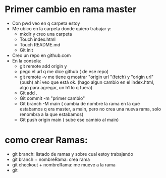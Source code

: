 # Primer cambio en rama master

- Con pwd veo en q carpeta estoy 
- Me ubico en la carpeta donde quiero trabajar y:
    * mkdir y creo una carpeta
    * Touch index.html
    * Touch README.md
    * Git init
- Creo un repo en github.com
- En la consola:
    * git remote add origin y 
    * pego el url q me dice github ( de ese repo)
    * git remote -v me tiene q mostrar "origin url "(fetch) y "origin url"(push) ahí veo que está ok.
(hago algun cambio en el index.html, algo para agregar, un h1 lo q fuera)
    * Git add .
    * Git commit -m "primer cambio"
    * Git branch -M main ( cambia de nombre la rama en la que estabamos q era master, a main, pero no crea una nueva rama, solo renombra a la que estabamos)
    * Git push origin main ( sube ese cambio al main)

# como crear Ramas:
- git branch: listado de ramas y sobre cual estoy trabajando
- git branch + nombreRama: crea rama
- git checkout + nombreRama: me mueve a la rama
- git   